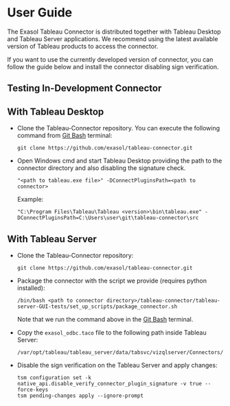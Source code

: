 # User Guide

The Exasol Tableau Connector is distributed together with Tableau Desktop and Tableau Server applications. We recommend using the latest available version of Tableau products to access the connector.

If you want to use the currently developed version of connector, you can follow the guide below and install the connector disabling sign verification.

## Testing In-Development Connector

## With Tableau Desktop

* Clone the Tableau-Connector repository. You can execute the following command from [Git Bash](https://gitforwindows.org/) terminal:

    ```shell
    git clone https://github.com/exasol/tableau-connector.git
    ```

* Open Windows cmd and start Tableau Desktop providing the path to the connector directory and also disabling the signature check.

    ```shell
    "<path to tableau.exe file>" -DConnectPluginsPath=<path to connector>
    ```

    Example:

    ```shell
    "C:\Program Files\Tableau\Tableau <version>\bin\tableau.exe" -DConnectPluginsPath=C:\Users\user\git\tableau-connector\src
    ```

## With Tableau Server

* Clone the Tableau-Connector repository:

    ```shell
    git clone https://github.com/exasol/tableau-connector.git
    ```

* Package the connector with the script we provide (requires python installed):

    ```shell
    /bin/bash <path to connector directory>/tableau-connector/tableau-server-GUI-tests/set_up_scripts/package_connector.sh
    ```
    
    Note that we run the command above in the [Git Bash](https://gitforwindows.org/) terminal.

* Copy the `exasol_odbc.taco` file to the following path inside Tableau Server:

    ```shell
    /var/opt/tableau/tableau_server/data/tabsvc/vizqlserver/Connectors/exasol_odbc.taco"
    ```

* Disable the sign verification on the Tableau Server and apply changes:

    ```shell
    tsm configuration set -k native_api.disable_verify_connector_plugin_signature -v true --force-keys
    tsm pending-changes apply --ignore-prompt
    ```